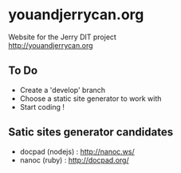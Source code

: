 youandjerrycan.org
==================

Website for the Jerry DIT project   
http://youandjerrycan.org

## To Do
+ Create a 'develop' branch
+ Choose a static site generator to work with 
+ Start coding !

## Satic sites generator candidates
+ docpad (nodejs) : http://nanoc.ws/
+ nanoc (ruby) : http://docpad.org/

